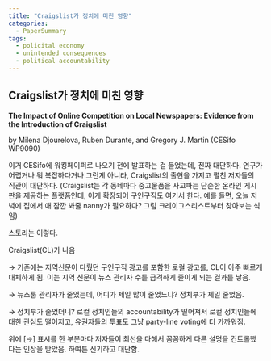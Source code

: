 ```yaml
---
title: "Craigslist가 정치에 미친 영향"
categories:
  - PaperSummary
tags:
  - policital economy
  - unintended consequences
  - political accountability
---  
```


## Craigslist가 정치에 미친 영향

**The Impact of Online Competition on Local Newspapers: Evidence from the Introduction of Craigslist**

by Milena Djourelova, Ruben Durante, and Gregory J. Martin (CESifo WP9090)

<!--
>How does competition from online platforms affect the organization, performance, and editorial choices of newspapers? And what are the implications of these changes for the information voters are exposed to and for political accountability? We study these questions using the staggered introduction of Craigslist - the world’s largest online platform for classified advertising - across US counties between 1995 and 2009. This setting allows us to separate the effect of competition for classified advertising from other changes brought about by the Internet, and to compare newspapers that relied more or less heavily on classified ads ex ante. We find that, following the entry of Craigslist, local papers experienced a significant decline in the number of newsroom and management staff. Cuts in editorial staff disproportionately affected reporters covering politics. These organizational changes led to a reduction in news coverage of politics and political corruption, and resulted in a decline in newspaper readership which was not compensated by increased news consumption on other media. Finally, we find some evidence that reduced news coverage of politics was associated with lower voter turnout, and more party-line voting for both citizens and politicians.
-->

이거 CESifo에 워킹페이퍼로 나오기 전에 발표하는 걸 들었는데, 진짜 대단하다. 연구가 어렵거나 뭐 복잡하다거나 그런게 아니라, Craigslist의 출현을 가지고 펼친 저자들의 직관이 대단하다. (Craigslist는 각 동네마다 중고물품을 사고파는 단순한 온라인 게시판을 제공하는 플랫폼인데, 이게 확장되어 구인구직도 여기서 한다. 예를 들면, 오늘 저녁에 집에서 애 잠깐 봐줄 nanny가 필요하다? 그럼 크레이그스리스트부터 찾아보는 식임)

스토리는 이렇다. 

Craigslist(CL)가 나옴

&rarr; 기존에는 지역신문이 다뤘던 구인구직 광고를 포함한 로컬 광고를, CL이 아주 빠르게 대체하게 됨. 이는 지역 신문이 뉴스 관리자 수를 급격하게 줄이게 되는 결과를 낳음.

&rarr; 뉴스룸 관리자가 줄었는데, 어디가 제일 많이 줄었느냐? 정치부가 제일 줄었음. 

&rarr; 정치부가 줄었더니? 로컬 정치인들의 accountability가 떨어져서 로컬 정치인들에 대한 관심도 떨어지고, 유권자들의 투표도 그냥 party-line voting에 더 가까워짐. 

위에 \[&rarr;\] 표시를 한 부분마다 저자들이 최선을 다해서 꼼꼼하게 다른 설명을 컨트롤했다는 인상을 받았음. 하여튼 신기하고 대단함. 